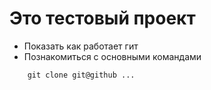 # Это тестовый проект

+ Показать как работает гит
+ Познакомиться с основными командами

```
 	git clone git@github ...

```
